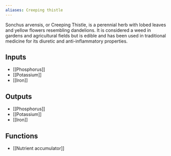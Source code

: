 ```yaml
---
aliases: Creeping thistle
---
```

Sonchus arvensis, or Creeping Thistle, is a perennial herb with lobed leaves and yellow flowers resembling dandelions. It is considered a weed in gardens and agricultural fields but is edible and has been used in traditional medicine for its diuretic and anti-inflammatory properties.
## Inputs
- [[Phosphorus]]
- [[Potassium]] 
- [[Iron]]

## Outputs
- [[Phosphorus]]
- [[Potassium]] 
- [[Iron]]

## Functions
- [[Nutrient accumulator]]